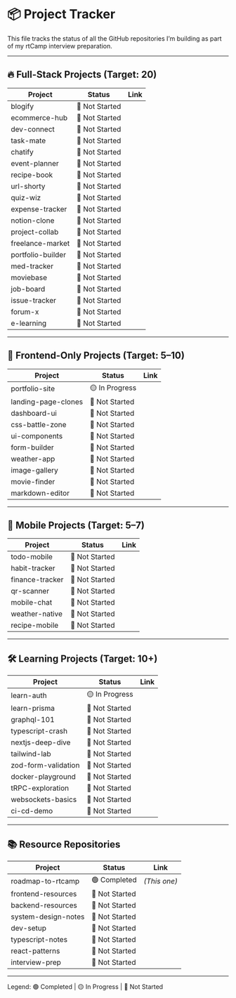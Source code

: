 # 📦 Project Tracker

This file tracks the status of all the GitHub repositories I’m building as part of my rtCamp interview preparation.

---

## 🔥 Full-Stack Projects (Target: 20)

| Project | Status | Link |
|--------|--------|------|
| blogify | 🔴 Not Started |  |
| ecommerce-hub | 🔴 Not Started |  |
| dev-connect | 🔴 Not Started |  |
| task-mate | 🔴 Not Started |  |
| chatify | 🔴 Not Started |  |
| event-planner | 🔴 Not Started |  |
| recipe-book | 🔴 Not Started |  |
| url-shorty | 🔴 Not Started |  |
| quiz-wiz | 🔴 Not Started |  |
| expense-tracker | 🔴 Not Started |  |
| notion-clone | 🔴 Not Started |  |
| project-collab | 🔴 Not Started |  |
| freelance-market | 🔴 Not Started |  |
| portfolio-builder | 🔴 Not Started |  |
| med-tracker | 🔴 Not Started |  |
| moviebase | 🔴 Not Started |  |
| job-board | 🔴 Not Started |  |
| issue-tracker | 🔴 Not Started |  |
| forum-x | 🔴 Not Started |  |
| e-learning | 🔴 Not Started |  |

---

## 🎨 Frontend-Only Projects (Target: 5–10)

| Project | Status | Link |
|--------|--------|------|
| portfolio-site | 🟡 In Progress |  |
| landing-page-clones | 🔴 Not Started |  |
| dashboard-ui | 🔴 Not Started |  |
| css-battle-zone | 🔴 Not Started |  |
| ui-components | 🔴 Not Started |  |
| form-builder | 🔴 Not Started |  |
| weather-app | 🔴 Not Started |  |
| image-gallery | 🔴 Not Started |  |
| movie-finder | 🔴 Not Started |  |
| markdown-editor | 🔴 Not Started |  |

---

## 📱 Mobile Projects (Target: 5–7)

| Project | Status | Link |
|--------|--------|------|
| todo-mobile | 🔴 Not Started |  |
| habit-tracker | 🔴 Not Started |  |
| finance-tracker | 🔴 Not Started |  |
| qr-scanner | 🔴 Not Started |  |
| mobile-chat | 🔴 Not Started |  |
| weather-native | 🔴 Not Started |  |
| recipe-mobile | 🔴 Not Started |  |

---

## 🛠️ Learning Projects (Target: 10+)

| Project | Status | Link |
|--------|--------|------|
| learn-auth | 🟡 In Progress |  |
| learn-prisma | 🔴 Not Started |  |
| graphql-101 | 🔴 Not Started |  |
| typescript-crash | 🔴 Not Started |  |
| nextjs-deep-dive | 🔴 Not Started |  |
| tailwind-lab | 🔴 Not Started |  |
| zod-form-validation | 🔴 Not Started |  |
| docker-playground | 🔴 Not Started |  |
| tRPC-exploration | 🔴 Not Started |  |
| websockets-basics | 🔴 Not Started |  |
| ci-cd-demo | 🔴 Not Started |  |

---

## 📚 Resource Repositories

| Project | Status | Link |
|--------|--------|------|
| roadmap-to-rtcamp | 🟢 Completed | *(This one)* |
| frontend-resources | 🔴 Not Started |  |
| backend-resources | 🔴 Not Started |  |
| system-design-notes | 🔴 Not Started |  |
| dev-setup | 🔴 Not Started |  |
| typescript-notes | 🔴 Not Started |  |
| react-patterns | 🔴 Not Started |  |
| interview-prep | 🔴 Not Started |  |

---

Legend: 🟢 Completed | 🟡 In Progress | 🔴 Not Started
